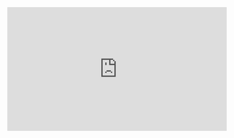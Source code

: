 <style>
  .embed-container { position: relative; padding-bottom: 56.25%; height: 0; overflow: hidden; max-width: 100%; height: auto; } 
  .embed-container iframe, .embed-container object, .embed-container embed { position: absolute; top: 0; left: 0; width: 100%; height: 100%; }
</style>

<div style="text-align: center">

  <div class='embed-container'>
    <iframe src='http://www.youtube.com/embed/0HugvLi6-PI' frameborder='0' allowfullscreen></iframe>
  </div>

</div>
